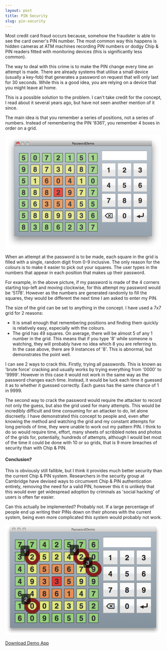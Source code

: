 ```yaml
---
layout: post
title: PIN Security
slug: pin-security
---
```



Most credit card fraud occurs because, somehow the fraudster is able to see the card owner's PIN number. The most common way this happens is hidden cameras at ATM machines recording PIN numbers or dodgy Chip &amp; PIN readers fitted with monitoring devices (this is significantly less common).

The way to deal with this crime is to make the PIN change every time an attempt is made. There are already systems that utilise a small device (usually a key-fob) that generates a password on request that will only last for 30 seconds. While this is a good idea, you are relying on a device that you might leave at home.

This is a possible solution to the problem. I can't take credit for the concept, I read about it several years ago, but have not seen another mention of it since.

The main idea is that you remember a series of positions, not a series of numbers. Instead of remembering the PIN '8361', you remember 4 boxes in order on a grid.

![PIN Security Demo](assets/post_images/pinsecurity-1.png)

When an attempt at the password is to be made, each square in the grid is filled with a single, random digit from 0-9 inclusive. The only reason for the colours is to make it easier to pick out your squares. The user types in the numbers that appear in each position that makes up their password.

For example, in the above picture, if my password is made of the 4 corners starting top-left and moving clockwise, for this attempt my password would be '5178'. However as the numbers are generated randomly to fill the squares, they would be different the next time I am asked to enter my PIN.

The size of the grid can be set to anything in the concept. I have used a 7x7 grid for 2 reasons:
 - It is small enough that remembering positions and finding them quickly is relatively easy, especially with the colours.
 - The grid has 49 squares. On average, there will be almost 5 of any 1 number in the grid. This means that if you type '8' while someone is watching, they will probably have no idea which 8 you are referring to. In the case above, there are 9 instances of '8'. This is abnormal, but demonstrates the point well.

I can see 2 ways to crack this. Firstly, trying all passwords. This is known as 'brute force' cracking and usually works by trying everything from '0000' to '9999'. However in this case it would not work in the same way as the password changes each time. Instead, it would be luck each time it guessed it as to whether it guessed correctly. Each guess has the same chance of 1 in 9999.

The second way to crack the password would require the attacker to record not only the guess, but also the grid used for many attempts. This would be incredibly difficult and time consuming for an attacker to do, let alone discreetly. I have demonstrated this concept to people and, even after knowing the method and watching the grid and my constant attempts for long periods of time, they were unable to work out my pattern PIN. I think to do so would require time, effort, many sheets of scribbled notes and photos of the grids for, potentially, hundreds of attempts, although I would bet most of the time it could be done with 10 or so grids, that is 9 more breaches of security than with Chip & PIN.

#### Conclusion?

This is obviously still fallible, but I think it provides much better security than the current Chip & PIN system. Researchers in the security group at Cambridge have devised ways to circumvent Chip & PIN authentication entirely, removing the need for a valid PIN, however this it is unlikely that this would ever get widespread adoption by criminals as 'social hacking' of users is often far easier.

Can this actually be implemented? Probably not. If a large percentage of people end up writing their PINs down on their phones with the current system, being even more complicated this system would probably not work.

![PIN Security Solution](assets/post_images/pinsecurity-2.png)

<a class="download-button" href="http://cl.ly/zb6dR">Download Demo App</a>

